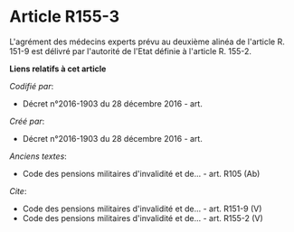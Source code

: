 # Article R155-3

L'agrément des médecins experts prévu au deuxième alinéa de l'article R. 151-9 est délivré par l'autorité de l'Etat définie à
l'article R. 155-2.

**Liens relatifs à cet article**

_Codifié par_:

  - Décret n°2016-1903 du 28 décembre 2016 - art.

_Créé par_:

  - Décret n°2016-1903 du 28 décembre 2016 - art.

_Anciens textes_:

  - Code des pensions militaires d'invalidité et de... - art. R105 (Ab)

_Cite_:

  - Code des pensions militaires d'invalidité et de... - art. R151-9 (V)
  - Code des pensions militaires d'invalidité et de... - art. R155-2 (V)
